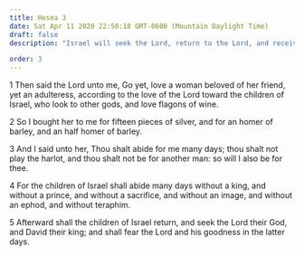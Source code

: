 ```yaml
---
title: Hosea 3
date: Sat Apr 11 2020 22:50:18 GMT-0600 (Mountain Daylight Time)
draft: false
description: "Israel will seek the Lord, return to the Lord, and receive of His goodness in the latter days."

order: 3
---
```

    
1 Then said the Lord unto me, Go yet, love a woman beloved of her friend, yet an adulteress, according to the love of the Lord toward the children of Israel, who look to other gods, and love flagons of wine.

2 So I bought her to me for fifteen pieces of silver, and for an homer of barley, and an half homer of barley.

3 And I said unto her, Thou shalt abide for me many days; thou shalt not play the harlot, and thou shalt not be for another man: so will I also be for thee.

4 For the children of Israel shall abide many days without a king, and without a prince, and without a sacrifice, and without an image, and without an ephod, and without teraphim.

5 Afterward shall the children of Israel return, and seek the Lord their God, and David their king; and shall fear the Lord and his goodness in the latter days.
